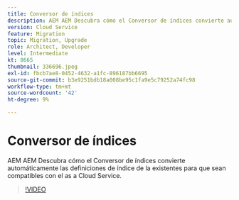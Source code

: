 ```yaml
---
title: Conversor de índices
description: AEM AEM Descubra cómo el Conversor de índices convierte automáticamente las definiciones de índice de la existentes para que sean compatibles con el as a Cloud Service.
version: Cloud Service
feature: Migration
topic: Migration, Upgrade
role: Architect, Developer
level: Intermediate
kt: 8665
thumbnail: 336696.jpeg
exl-id: fbcb7ae8-0452-4632-a1fc-896187bb6695
source-git-commit: b3e9251bdb18a008be95c1fa9e5c79252a74fc98
workflow-type: tm+mt
source-wordcount: '42'
ht-degree: 9%

---
```


# Conversor de índices

AEM AEM Descubra cómo el Conversor de índices convierte automáticamente las definiciones de índice de la existentes para que sean compatibles con el as a Cloud Service.

>[!VIDEO](https://video.tv.adobe.com/v/336696?quality=12&learn=on)
